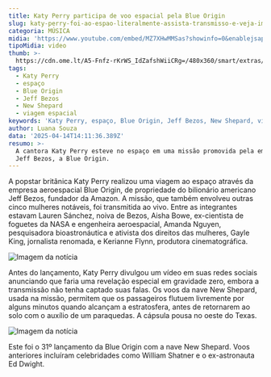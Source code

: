 ```yaml
---
title: Katy Perry participa de voo espacial pela Blue Origin
slug: katy-perry-foi-ao-espao-literalmente-assista-transmisso-e-veja-imagens
categoria: MÚSICA
midia: 'https://www.youtube.com/embed/MZ7XHwMMSas?showinfo=0&enablejsapi=1'
tipoMidia: video
thumb: >-
  https://cdn.ome.lt/A5-Fnfz-rKrWS_IdZafshWiiCRg=/480x360/smart/extras/conteudos/omelete_THUMB_-_2025-04-14T105657.385.png
tags:
  - Katy Perry
  - espaço
  - Blue Origin
  - Jeff Bezos
  - New Shepard
  - viagem espacial
keywords: 'Katy Perry, espaço, Blue Origin, Jeff Bezos, New Shepard, viagem espacial'
author: Luana Souza
data: '2025-04-14T14:11:36.389Z'
resumo: >-
  A cantora Katy Perry esteve no espaço em uma missão promovida pela empresa de
  Jeff Bezos, a Blue Origin.
---
```


A popstar britânica Katy Perry realizou uma viagem ao espaço através da empresa aeroespacial Blue Origin, de propriedade do bilionário americano Jeff Bezos, fundador da Amazon. A missão, que também envolveu outras cinco mulheres notáveis, foi transmitida ao vivo. Entre as integrantes estavam Lauren Sánchez, noiva de Bezos, Aisha Bowe, ex-cientista de foguetes da NASA e engenheira aeroespacial, Amanda Nguyen, pesquisadora bioastronáutica e ativista dos direitos das mulheres, Gayle King, jornalista renomada, e Kerianne Flynn, produtora cinematográfica.

![Imagem da notícia](https://cdn.ome.lt/ZkXFb_vynGpmhX-mbYpQzQft6Oc=/fit-in/837x500/smart/uploads/conteudo/fotos/image_10_4RHsZqX.png)

Antes do lançamento, Katy Perry divulgou um vídeo em suas redes sociais anunciando que faria uma revelação especial em gravidade zero, embora a transmissão não tenha captado suas falas. Os voos da nave New Shepard, usada na missão, permitem que os passageiros flutuem livremente por alguns minutos quando alcançam a estratosfera, antes de retornarem ao solo com o auxílio de um paraquedas. A cápsula pousa no oeste do Texas.

![Imagem da notícia](https://cdn.ome.lt/99U2Lwa-bMRISlqKX0KnGcQcb2k=/fit-in/837x500/smart/uploads/conteudo/fotos/image_11_8bFmBLh.png)

Este foi o 31º lançamento da Blue Origin com a nave New Shepard. Voos anteriores incluíram celebridades como William Shatner e o ex-astronauta Ed Dwight.
